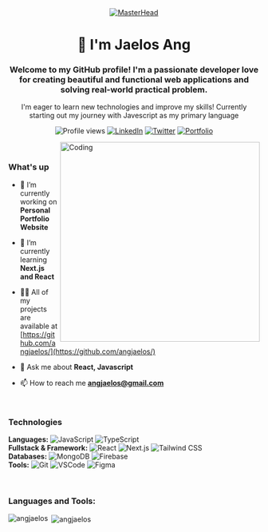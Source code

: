<div align="center">
  <a href="https://rishavchanda.io">
    <img src="https://cdn.dribbble.com/userupload/9530966/file/original-f6a6c5df77049ad5d1786ceb9835a042.jpg?resize=752x477" alt="MasterHead">
  </a>
</div>
<h1 align="center">👋 I'm Jaelos Ang</h1>
<h3 align="center">Welcome to my GitHub profile! I'm a passionate developer love for creating beautiful and functional web applications and solving real-world practical problem.</h3>

<p align="center">I'm eager to learn new technologies and improve my skills! Currently starting out my journey with Javescript as my primary language</p>

<p align="center">
  <img src="https://komarev.com/ghpvc/?username=angjaelos&color=brightgreen" alt="Profile views" />
  <a href="https://www.linkedin.com/in/angjaelos/"><img src="https://img.shields.io/badge/-LinkedIn-blue?style=flat&logo=Linkedin&logoColor=white" alt="LinkedIn"></a>
  <a href="https://twitter.com/angjaelos"><img src="https://img.shields.io/badge/-Twitter-blue?style=flat&logo=Twitter&logoColor=white" alt="Twitter"></a>
  <a href="https://angjaelos.vercel.app"><img src="https://img.shields.io/badge/-Portfolio-black?style=flat&logo=firefox&logoColor=white" alt="Portfolio"></a>
</p>

<img align="right" alt="Coding" width="400" src="https://mir-s3-cdn-cf.behance.net/project_modules/hd/06f21a161921919.63cd7887d0a70.gif">

</br>
<h3 align="left">What's up</h3>

- 🔭 I’m currently working on **Personal Portfolio Website**

- 🌱 I’m currently learning **Next.js and React**

- 👨‍💻 All of my projects are available at [https://github.com/angjaelos/](https://github.com/angjaelos/)

- 💬 Ask me about **React, Javascript**

- 📫 How to reach me **angjaelos@gmail.com**
</br>

<h3 align="left">Technologies</h3>

**Languages:** ![JavaScript](https://img.shields.io/badge/-JavaScript-black?style=flat-square&logo=javascript) ![TypeScript](https://img.shields.io/badge/-TypeScript-007ACC?style=flat-square&logo=typescript)</br>
**Fullstack & Framework:** ![React](https://img.shields.io/badge/-React-black?style=flat-square&logo=react) ![Next.js](https://img.shields.io/badge/-Next.js-black?style=flat-square&logo=next.js) ![Tailwind CSS](https://img.shields.io/badge/-Tailwind%20CSS-38B2AC?style=flat-square&logo=tailwind-css)</br>
**Databases:** ![MongoDB](https://img.shields.io/badge/-MongoDB-black?style=flat-square&logo=mongodb) ![Firebase](https://img.shields.io/badge/-Firebase-black?style=flat-square&logo=firebase)</br>
**Tools:** ![Git](https://img.shields.io/badge/-Git-black?style=flat-square&logo=git) ![VSCode](https://img.shields.io/badge/-VS%20Code-black?style=flat-square&logo=visual-studio-code) ![Figma](https://img.shields.io/badge/-Figma-black?style=flat-square&logo=figma)

</br>
<h3 align="left">Languages and Tools:</h3>


<p><img align="left" src="https://github-readme-stats.vercel.app/api/top-langs?username=angjaelos&show_icons=true&locale=en&layout=compact" alt="angjaelos" /></p>

<p>&nbsp;<img align="center" src="https://github-readme-stats.vercel.app/api?username=angjaelos&show_icons=true&locale=en" alt="angjaelos" /></p>
